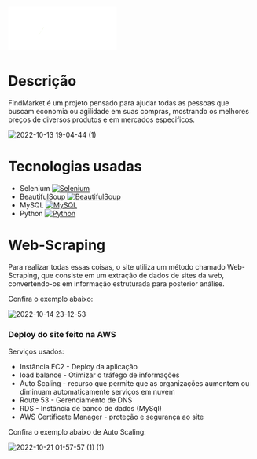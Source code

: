 <h1>
  <a href="https://www.google.com/"> <img src="https://raw.githubusercontent.com/dbentooojj/FindMarket/master/findmarket%20-%20django/static/images/Semcor_Aolado.png">     </a>
</h1>

<h1> Descrição </h1>
<p> FindMarket é um projeto pensado para ajudar todas as pessoas que buscam economia ou agilidade em suas compras, mostrando os melhores preços de diversos produtos e em mercados especificos. </p>

![2022-10-13 19-04-44 (1)](https://user-images.githubusercontent.com/100057646/195720626-ca1d9c32-5737-447c-ada3-d5fa551e8c60.gif)

<h1> Tecnologias usadas </h1>

* Selenium <a href="https://selenium.dev"><img src="https://selenium.dev/images/selenium_logo_square_green.png" width="25" alt="Selenium"/></a>
* BeautifulSoup <a href="https://www.crummy.com/software/BeautifulSoup/bs4/doc/"><img src="https://hwk0702.github.io//img/bs.png" width="25" alt="BeautifulSoup"/></a>
* MySQL <a href="https://dev.mysql.com/doc/"><img src="https://kinsta.com/wp-content/uploads/2019/04/mysql-logo-1.svg" width="43" alt="MySQL"/></a>
* Python <a href="https://docs.python.org/3/"><img src="https://upload.wikimedia.org/wikipedia/commons/thumb/0/0a/Python.svg/1200px-Python.svg.png" width="23" alt="Python"/></a>

<h1> Web-Scraping </h1>
<p> Para realizar todas essas coisas, o site utiliza um método chamado Web-Scraping, que consiste em um extração de dados de sites da web, convertendo-os em informação estruturada para posterior análise. 

Confira o exemplo abaixo: </p>
![2022-10-14 23-12-53](https://user-images.githubusercontent.com/100057646/195964521-0c25d90f-b474-4942-b3f8-87e410db2e12.gif)

<h3> Deploy do site feito na AWS</h3>

Serviços usados:

* Instância EC2 - Deploy da aplicação<br>
* load balance - Otimizar o tráfego de informações<br>
* Auto Scaling - recurso que permite que as organizações aumentem ou diminuam automaticamente serviços em nuvem<br>
* Route 53 - Gerenciamento de DNS<br>
* RDS - Instância de banco de dados (MySql)<br>
* AWS Certificate Manager - proteção e segurança ao site

Confira o exemplo abaixo de Auto Scaling: </p>
![2022-10-21 01-57-57 (1) (1)](https://user-images.githubusercontent.com/100057646/197120854-c243fa63-832e-46b1-9549-201f8683123d.gif)

